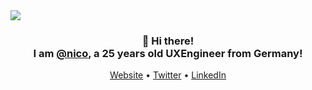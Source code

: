 <a href="https://nico.so" target="_blank">
    <img src="https://user-images.githubusercontent.com/32168266/190835131-7048b007-857d-4e42-b343-5d87cd9b0495.png" />
</a>

<h3 align="center">👋 Hi there! <br> I am <a href="https://nico.so/">@nico</a>, a 25 years old UXEngineer from Germany!</h3>

<p align="center">
  <a href="https://nico.so">Website</a> •
  <a href="https://twitter.com/heynicolasklein">Twitter</a> •
    <a href="https://www.linkedin.com/in/heynicolas/">LinkedIn</a>

</p>

<!--
**hey-nicolasklein/hey-nicolasklein** is a ✨ _special_ ✨ repository because its `README.md` (this file) appears on your GitHub profile.

Here are some ideas to get you started:

- 🔭 I’m currently working on ...
- 🌱 I’m currently learning ...
- 👯 I’m looking to collaborate on ...
- 🤔 I’m looking for help with ...
- 💬 Ask me about ...
- 📫 How to reach me: ...
- 😄 Pronouns: ...
- ⚡ Fun fact: ...
-->
